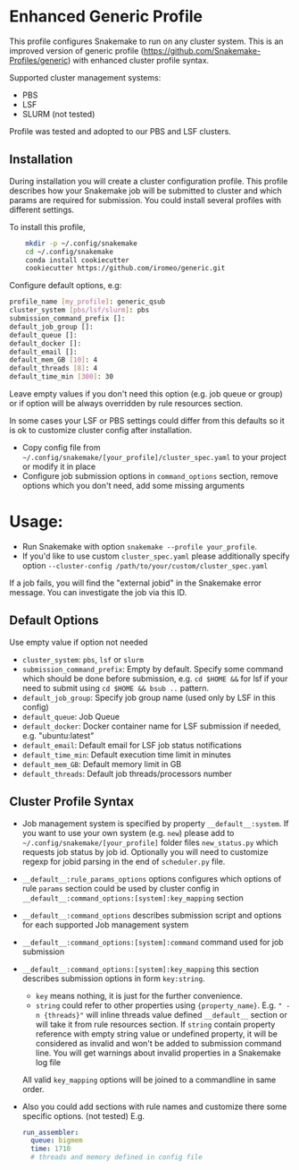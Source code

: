 # Enhanced Generic Profile

This profile configures Snakemake to run on any cluster system. This is an improved version of generic profile (https://github.com/Snakemake-Profiles/generic) with enhanced cluster profile syntax.

Supported cluster management systems:
* PBS
* LSF
* SLURM (not tested)

Profile was tested and adopted to our PBS and LSF clusters.

## Installation

During installation you will create a cluster configuration profile. This profile describes how your Snakemake job will be submitted to cluster and which params are required for submission. You could install several profiles with different settings.
 
To install this profile,
```bash
    mkdir -p ~/.config/snakemake
    cd ~/.config/snakemake
    conda install cookiecutter
    cookiecutter https://github.com/iromeo/generic.git
```

Configure default options, e.g:
```bash
profile_name [my_profile]: generic_qsub
cluster_system [pbs/lsf/slurm]: pbs
submission_command_prefix []:
default_job_group []:
default_queue []:
default_docker []:
default_email []:
default_mem_GB [10]: 4
default_threads [8]: 4
default_time_min [300]: 30
```

Leave empty values if you don't need this option (e.g. job queue or group) or if option will be always overridden by rule resources section. 

In some cases your LSF or PBS settings could differ from this defaults so it is ok to customize cluster config after installation. 

* Copy config file from `~/.config/snakemake/[your_profile]/cluster_spec.yaml` to your project or modify it in place
* Configure job submission options in `command_options` section, remove options which you don't need, add some missing arguments

# Usage:

* Run Snakemake with option `snakemake --profile your_profile`. 
* If you'd like to use custom `cluster_spec.yaml` please additionally specify option `--cluster-config /path/to/your/custom/cluster_spec.yaml` 

If a job fails, you will find the "external jobid" in the Snakemake error message.
You can investigate the job via this ID.

## Default Options 

Use empty value if option not needed
* `cluster_system`: `pbs`, `lsf` or `slurm`
* `submission_command_prefix`: Empty by default. Specify some command which should be done before submission, e.g. `cd $HOME &&` for lsf if your need to submit using `cd $HOME && bsub ..` pattern.
* `default_job_group`: Specify job group name (used only by LSF in this config)
* `default_queue`: Job Queue
* `default_docker`: Docker container name for LSF submission if needed, e.g. "ubuntu:latest"
* `default_email`: Default email for LSF job status notifications
* `default_time_min`: Default execution time limit in minutes
* `default_mem_GB`: Default memory limit in GB
* `default_threads`: Default job threads/processors number

## Cluster Profile Syntax

* Job management system is specified by property `__default__:system`. If you want to use your own system (e.g. `new`) please add to `~/.config/snakemake/[your_profile]` folder files `new_status.py` which requests job status by job id. Optionally you will need to customize regexp for jobid parsing in the end of `scheduler.py` file.

* `__default__:rule_params_options` options configures which options of rule `params` section could be used by cluster config in `__default__:command_options:[system]:key_mapping` section 

* `__default__:command_options` describes submission script and options for each supported Job management system

* `__default__:command_options:[system]:command` command used for job submission
* `__default__:command_options:[system]:key_mapping` this section describes submission options in form `key:string`.
  * `key` means nothing, it is just for the further convenience.
  * `string` could refer to other properties using `{property_name}`. E.g. `" -n {threads}"` will inline threads value defined `__default__` section or will take it from rule resources section. If `string` contain property reference with empty string value or undefined property, it will be considered as invalid and won't be added to submission command line. You will get warnings about invalid properties in a Snakemake log file
  
  All valid `key_mapping` options will be joined to a commandline in same order.  
 
* Also you could add sections with rule names and customize there some specific options. (not tested)
   E.g. 

    ```yaml
    run_assembler:
      queue: bigmem
      time: 1710
      # threads and memory defined in config file
    ```
